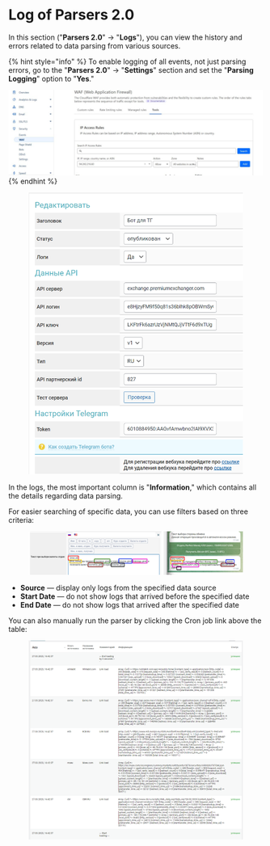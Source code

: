 # Log of Parsers 2.0

In this section ("**Parsers 2.0**" -> "**Logs**"), you can view the history and errors related to data parsing from various sources.

{% hint style="info" %}
To enable logging of all events, not just parsing errors, go to the "**Parsers 2.0**" -> "**Settings**" section and set the "**Parsing Logging**" option to "**Yes**."

![](<../../../.gitbook/assets/image (885).png>)
{% endhint %}

<figure><img src="../../../.gitbook/assets/image (1048).png" alt=""><figcaption></figcaption></figure>

In the logs, the most important column is "**Information**," which contains all the details regarding data parsing.

For easier searching of specific data, you can use filters based on three criteria:

<figure><img src="../../../.gitbook/assets/image (1224).png" alt=""><figcaption></figcaption></figure>

* **Source** — display only logs from the specified data source
* **Start Date** — do not show logs that arrived before the specified date
* **End Date** — do not show logs that arrived after the specified date

You can also manually run the parser by clicking the Cron job link above the table:

<figure><img src="../../../.gitbook/assets/image (1107).png" alt=""><figcaption></figcaption></figure>